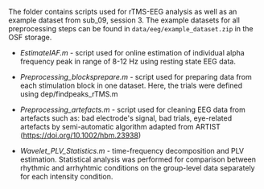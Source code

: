The folder contains scripts used for rTMS-EEG analysis as well as an example dataset from sub_09, session 3. The example datasets for all preprocessing steps can be found in `data/eeg/example_dataset.zip` in the OSF storage.

- *EstimateIAF.m* - script used for online estimation of individual alpha frequency peak in range of 8-12 Hz using resting state EEG data.

- *Preprocessing_blocksprepare.m* - script used for preparing data from each stimulation block in one dataset. Here, the trials were defined using dep/findpeaks_rTMS.m

- *Preprocessing_artefacts.m* - script used for cleaning EEG data from artefacts such as: bad electrode's signal, bad trials, eye-related artefacts by semi-automatic algorithm adapted from ARTIST (https://doi.org/10.1002/hbm.23938)

- *Wavelet_PLV_Statistics.m* - time-frequency decomposition and PLV estimation. Statistical analysis was performed for comparison between rhythmic and arrhyhtmic conditions on the group-level data separately for each intensity condition.
